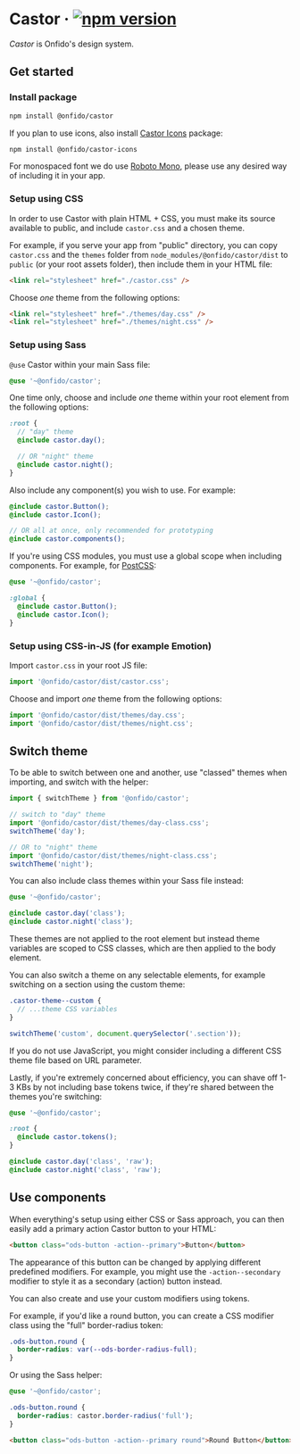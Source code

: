 # Castor &middot; [![npm version](https://img.shields.io/npm/v/@onfido/castor.svg?style=flat-square)](https://www.npmjs.com/package/@onfido/castor)

_Castor_ is Onfido's design system.

## Get started

### Install package

```sh
npm install @onfido/castor
```

If you plan to use icons, also install [Castor Icons](https://github.com/onfido/castor-icons) package:

```sh
npm install @onfido/castor-icons
```

For monospaced font we do use [Roboto Mono](https://fonts.google.com/specimen/Roboto+Mono?sidebar.open=true&selection.family=Roboto+Mono), please use any desired way of including it in your app.

### Setup using CSS

In order to use Castor with plain HTML + CSS, you must make its source available to public, and include `castor.css` and a chosen theme.

For example, if you serve your app from "public" directory, you can copy `castor.css` and the `themes` folder from `node_modules/@onfido/castor/dist` to `public` (or your root assets folder), then include them in your HTML file:

```html
<link rel="stylesheet" href="./castor.css" />
```

Choose _one_ theme from the following options:

```html
<link rel="stylesheet" href="./themes/day.css" />
<link rel="stylesheet" href="./themes/night.css" />
```

### Setup using Sass

`@use` Castor within your main Sass file:

```scss
@use '~@onfido/castor';
```

One time only, choose and include _one_ theme within your root element from the following options:

```scss
:root {
  // "day" theme
  @include castor.day();

  // OR "night" theme
  @include castor.night();
}
```

Also include any component(s) you wish to use. For example:

```scss
@include castor.Button();
@include castor.Icon();

// OR all at once, only recommended for prototyping
@include castor.components();
```

If you're using CSS modules, you must use a global scope when including components. For example, for [PostCSS](https://postcss.org/):

```scss
@use '~@onfido/castor';

:global {
  @include castor.Button();
  @include castor.Icon();
}
```

### Setup using CSS-in-JS (for example Emotion)

Import `castor.css` in your root JS file:

```js
import '@onfido/castor/dist/castor.css';
```

Choose and import _one_ theme from the following options:

```js
import '@onfido/castor/dist/themes/day.css';
import '@onfido/castor/dist/themes/night.css';
```

## Switch theme

To be able to switch between one and another, use "classed" themes when importing, and switch with the helper:

```js
import { switchTheme } from '@onfido/castor';

// switch to "day" theme
import '@onfido/castor/dist/themes/day-class.css';
switchTheme('day');

// OR to "night" theme
import '@onfido/castor/dist/themes/night-class.css';
switchTheme('night');
```

You can also include class themes within your Sass file instead:

```scss
@use '~@onfido/castor';

@include castor.day('class');
@include castor.night('class');
```

These themes are not applied to the root element but instead theme variables are scoped to CSS classes, which are then applied to the body element.

You can also switch a theme on any selectable elements, for example switching on a section using the custom theme:

```scss
.castor-theme--custom {
  // ...theme CSS variables
}
```

```js
switchTheme('custom', document.querySelector('.section'));
```

If you do not use JavaScript, you might consider including a different CSS theme file based on URL parameter.

Lastly, if you're extremely concerned about efficiency, you can shave off 1-3 KBs by not including base tokens twice, if they're shared between the themes you're switching:

```scss
@use '~@onfido/castor';

:root {
  @include castor.tokens();
}

@include castor.day('class', 'raw');
@include castor.night('class', 'raw');
```

## Use components

When everything's setup using either CSS or Sass approach, you can then easily add a primary action Castor button to your HTML:

```html
<button class="ods-button -action--primary">Button</button>
```

The appearance of this button can be changed by applying different predefined modifiers. For example, you might use the `-action--secondary` modifier to style it as a secondary (action) button instead.

You can also create and use your custom modifiers using tokens.

For example, if you'd like a round button, you can create a CSS modifier class using the "full" border-radius token:

```css
.ods-button.round {
  border-radius: var(--ods-border-radius-full);
}
```

Or using the Sass helper:

```scss
@use '~@onfido/castor';

.ods-button.round {
  border-radius: castor.border-radius('full');
}
```

```html
<button class="ods-button -action--primary round">Round Button</button>
```

